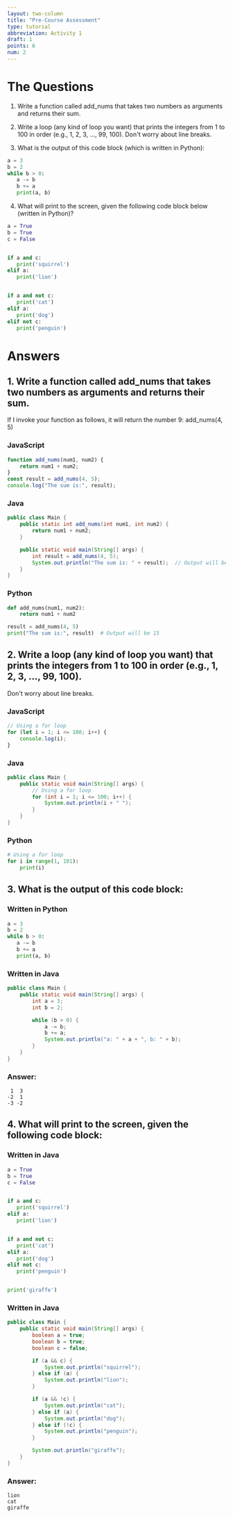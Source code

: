 ```yaml
---
layout: two-column
title: "Pre-Course Assessment"
type: tutorial
abbreviation: Activity 1
draft: 1
points: 6
num: 2
---
```


# The Questions
1) Write a function called add_nums that takes two numbers as arguments and returns their sum. 

2) Write a loop (any kind of loop you want) that prints the integers from 1 to 100 in order (e.g., 1, 2, 3, …, 99, 100). Don't worry about line breaks.

3) What is the output of this code block (which is written in Python):
```python
a = 3
b = 2
while b > 0:
   a -= b
   b += a
   print(a, b)
```
4) What will print to the screen, given the following code block below (written in Python)?

```python
a = True
b = True
c = False


if a and c:
   print('squirrel')
elif a:
   print('lion')


if a and not c:
   print('cat')
elif a:
   print('dog')
elif not c:
   print('penguin')
```

# Answers

## 1. Write a function called add_nums that takes two numbers as arguments and returns their sum. 
If I invoke your function as follows, it will return the number 9: add_nums(4, 5)

### JavaScript
```js
function add_nums(num1, num2) { 
    return num1 + num2; 
}
const result = add_nums(4, 5);
console.log("The sum is:", result);
```

### Java
```java
public class Main {
    public static int add_nums(int num1, int num2) {
        return num1 + num2;
    }

    public static void main(String[] args) {
        int result = add_nums(4, 5);
        System.out.println("The sum is: " + result);  // Output will be 15
    }
}
```

### Python
```python
def add_nums(num1, num2):
    return num1 + num2

result = add_nums(4, 5)
print("The sum is:", result)  # Output will be 15
```

## 2. Write a loop (any kind of loop you want) that prints the integers from 1 to 100 in order (e.g., 1, 2, 3, …, 99, 100).
Don't worry about line breaks.


### JavaScript
```js
// Using a for loop
for (let i = 1; i <= 100; i++) {
    console.log(i);
}
```

### Java
```java
public class Main {
    public static void main(String[] args) {
        // Using a for loop
        for (int i = 1; i <= 100; i++) {
            System.out.println(i + " ");
        }
    }
}
```

### Python
```python
# Using a for loop
for i in range(1, 101):
    print(i)
```


## 3. What is the output of this code block:

### Written in Python
```python
a = 3
b = 2
while b > 0:
   a -= b
   b += a
   print(a, b)
```

### Written in Java
```java
public class Main {
    public static void main(String[] args) {
        int a = 3;
        int b = 2;

        while (b > 0) {
            a -= b;
            b += a;
            System.out.println("a: " + a + ", b: " + b);
        }
    }
}
```

### Answer:
```
 1  3
-2  1
-3 -2
```

## 4. What will print to the screen, given the following code block:

### Written in Java

```python
a = True
b = True
c = False


if a and c:
   print('squirrel')
elif a:
   print('lion')


if a and not c:
   print('cat')
elif a:
   print('dog')
elif not c:
   print('penguin')


print('giraffe')
```

### Written in Java
```java
public class Main {
    public static void main(String[] args) {
        boolean a = true;
        boolean b = true;
        boolean c = false;

        if (a && c) {
            System.out.println("squirrel");
        } else if (a) {
            System.out.println("lion");
        }

        if (a && !c) {
            System.out.println("cat");
        } else if (a) {
            System.out.println("dog");
        } else if (!c) {
            System.out.println("penguin");
        }

        System.out.println("giraffe");
    }
}
```

### Answer:
```
lion
cat
giraffe
```

